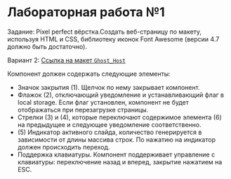 # Лабораторная работа №1 
Задание: Pixel perfect вёрстка.Создать веб-страницу по макету, используя HTML и СSS, библиотеку иконок Font Awesome (версии 4.7 должно быть достаточно).

Вариант 2: [Ссылка на макет `Ghost_Host`](https://www.dropbox.com/s/td6m8tocobwfm9s/Ghost%20Host%20Homepage%20-%20Remastered.psd?dl=0)

Компонент должен содержать следующие элементы: 
*	Значок закрытия (1). Щелчок по нему закрывает компонент.
*	Флажок (2), отключающий уведомление и устанавливающий флаг в local storage. Если флаг установлен, компонент не будет отображаться при перезагрузке страницы. 
*	Стрелки (3) и (4), которые переключают содержимое элемента (6) на предыдущее и следующее уведомление соответственно. 
*	(5) Индикатор активного слайда, количество генерируется в зависимости от длины массива строк. По нажатию на индикатор должен происходить переход.
*	Поддержка клавиатуры. Компонент поддерживает управление с клавиатуры: переключение назад и вперед, закрытие нажатием на ESC.
